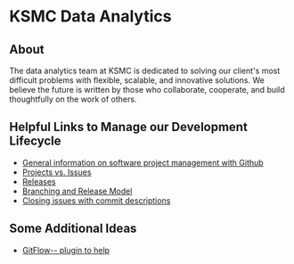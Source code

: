 # KSMC Data Analytics

About
-----
The data analytics team at KSMC is dedicated to solving our client's most difficult problems with flexible, scalable, and innovative solutions.  We believe the future is written by those who collaborate, cooperate, and build thoughtfully on the work of others.

Helpful Links to Manage our Development Lifecycle
-------------------------------------------------
- [General information on software project management with Github](https://zube.io/blog/agile-project-management-workflow-for-github-issues/)
- [Projects vs. Issues](https://stackoverflow.com/questions/39591795/what-is-the-difference-relationship-between-github-projects-and-milestones)
- [Releases](https://help.github.com/articles/creating-releases/)
- [Branching and Release Model](http://nvie.com/posts/a-successful-git-branching-model/)
- [Closing issues with commit descriptions](https://help.github.com/articles/closing-issues-using-keywords/)

Some Additional Ideas
---------------------
- [GitFlow-- plugin to help](https://blog.axosoft.com/2017/01/31/gitflow/)

